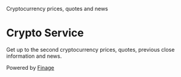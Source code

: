 Cryptocurrency prices, quotes and news

# Crypto Service

Get up to the second cryptocurrency prices, quotes, previous close information and news.

Powered by [Finage](https://finage.co.uk)
